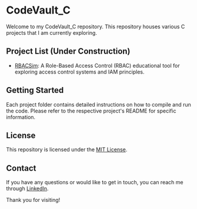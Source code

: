 # CodeVault_C

Welcome to my CodeVault_C repository. This repository houses various C projects that I am currently exploring.

## Project List (Under Construction)

- [RBACSim](RBACSim/): A Role-Based Access Control (RBAC) educational tool for exploring access control systems and IAM principles.

<!--
- [Project 2 Name](project2/): Brief description.
- [Project 3 Name](project3/): Brief description.
-->
## Getting Started

Each project folder contains detailed instructions on how to compile and run the code. Please refer to the respective project's README for specific information.

## License

This repository is licensed under the [MIT License](LICENSE).

## Contact

If you have any questions or would like to get in touch, you can reach me through [LinkedIn](https://www.linkedin.com/in/sebastian-gomez-duranona-46bb87185).

Thank you for visiting!
